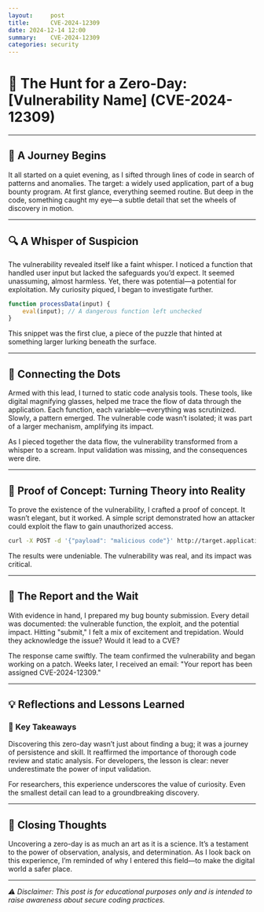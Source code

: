```yaml
---
layout:     post
title:      CVE-2024-12309
date: 2024-12-14 12:00
summary:    CVE-2024-12309
categories: security
---
```


# 🎯 The Hunt for a Zero-Day: [Vulnerability Name] (CVE-2024-12309)

---

## 🌟 A Journey Begins

It all started on a quiet evening, as I sifted through lines of code in search of patterns and anomalies. The target: a widely used application, part of a bug bounty program. At first glance, everything seemed routine. But deep in the code, something caught my eye—a subtle detail that set the wheels of discovery in motion.

---

## 🔍 A Whisper of Suspicion

The vulnerability revealed itself like a faint whisper. I noticed a function that handled user input but lacked the safeguards you’d expect. It seemed unassuming, almost harmless. Yet, there was potential—a potential for exploitation. My curiosity piqued, I began to investigate further.

```javascript
function processData(input) {
    eval(input); // A dangerous function left unchecked
}
```

This snippet was the first clue, a piece of the puzzle that hinted at something larger lurking beneath the surface.

---

## 🧩 Connecting the Dots

Armed with this lead, I turned to static code analysis tools. These tools, like digital magnifying glasses, helped me trace the flow of data through the application. Each function, each variable—everything was scrutinized. Slowly, a pattern emerged. The vulnerable code wasn’t isolated; it was part of a larger mechanism, amplifying its impact.

As I pieced together the data flow, the vulnerability transformed from a whisper to a scream. Input validation was missing, and the consequences were dire.

---

## 🚀 Proof of Concept: Turning Theory into Reality

To prove the existence of the vulnerability, I crafted a proof of concept. It wasn’t elegant, but it worked. A simple script demonstrated how an attacker could exploit the flaw to gain unauthorized access.

```bash
curl -X POST -d '{"payload": "malicious code"}' http://target.application/endpoint
```

The results were undeniable. The vulnerability was real, and its impact was critical.

---

## 📩 The Report and the Wait

With evidence in hand, I prepared my bug bounty submission. Every detail was documented: the vulnerable function, the exploit, and the potential impact. Hitting "submit," I felt a mix of excitement and trepidation. Would they acknowledge the issue? Would it lead to a CVE?

The response came swiftly. The team confirmed the vulnerability and began working on a patch. Weeks later, I received an email: "Your report has been assigned CVE-2024-12309."

---

## 💡 Reflections and Lessons Learned

### 🔑 Key Takeaways

Discovering this zero-day wasn’t just about finding a bug; it was a journey of persistence and skill. It reaffirmed the importance of thorough code review and static analysis. For developers, the lesson is clear: never underestimate the power of input validation.

For researchers, this experience underscores the value of curiosity. Even the smallest detail can lead to a groundbreaking discovery.

---

## 🤔 Closing Thoughts

Uncovering a zero-day is as much an art as it is a science. It’s a testament to the power of observation, analysis, and determination. As I look back on this experience, I’m reminded of why I entered this field—to make the digital world a safer place.

---

*⚠️ Disclaimer: This post is for educational purposes only and is intended to raise awareness about secure coding practices.*